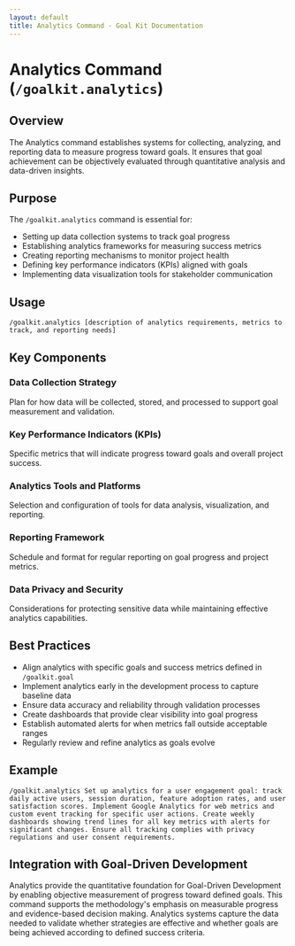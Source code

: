 ```yaml
---
layout: default
title: Analytics Command - Goal Kit Documentation
---
```


# Analytics Command (`/goalkit.analytics`)

## Overview

The Analytics command establishes systems for collecting, analyzing, and reporting data to measure progress toward goals. It ensures that goal achievement can be objectively evaluated through quantitative analysis and data-driven insights.

## Purpose

The `/goalkit.analytics` command is essential for:

- Setting up data collection systems to track goal progress
- Establishing analytics frameworks for measuring success metrics
- Creating reporting mechanisms to monitor project health
- Defining key performance indicators (KPIs) aligned with goals
- Implementing data visualization tools for stakeholder communication

## Usage

```
/goalkit.analytics [description of analytics requirements, metrics to track, and reporting needs]
```

## Key Components

### Data Collection Strategy
Plan for how data will be collected, stored, and processed to support goal measurement and validation.

### Key Performance Indicators (KPIs)
Specific metrics that will indicate progress toward goals and overall project success.

### Analytics Tools and Platforms
Selection and configuration of tools for data analysis, visualization, and reporting.

### Reporting Framework
Schedule and format for regular reporting on goal progress and project metrics.

### Data Privacy and Security
Considerations for protecting sensitive data while maintaining effective analytics capabilities.

## Best Practices

- Align analytics with specific goals and success metrics defined in `/goalkit.goal`
- Implement analytics early in the development process to capture baseline data
- Ensure data accuracy and reliability through validation processes
- Create dashboards that provide clear visibility into goal progress
- Establish automated alerts for when metrics fall outside acceptable ranges
- Regularly review and refine analytics as goals evolve

## Example

```
/goalkit.analytics Set up analytics for a user engagement goal: track daily active users, session duration, feature adoption rates, and user satisfaction scores. Implement Google Analytics for web metrics and custom event tracking for specific user actions. Create weekly dashboards showing trend lines for all key metrics with alerts for significant changes. Ensure all tracking complies with privacy regulations and user consent requirements.
```

## Integration with Goal-Driven Development

Analytics provide the quantitative foundation for Goal-Driven Development by enabling objective measurement of progress toward defined goals. This command supports the methodology's emphasis on measurable progress and evidence-based decision making. Analytics systems capture the data needed to validate whether strategies are effective and whether goals are being achieved according to defined success criteria.